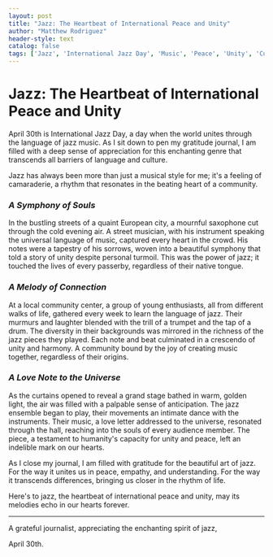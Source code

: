 ```yaml
---
layout: post
title: "Jazz: The Heartbeat of International Peace and Unity"
author: "Matthew Rodriguez"
header-style: text
catalog: false
tags: ['Jazz', 'International Jazz Day', 'Music', 'Peace', 'Unity', 'Cultural Heritage', 'Community', 'Gratitude Journal', 'April 30']
---
```


# Jazz: The Heartbeat of International Peace and Unity

April 30th is International Jazz Day, a day when the world unites through the language of jazz music. As I sit down to pen my gratitude journal, I am filled with a deep sense of appreciation for this enchanting genre that transcends all barriers of language and culture.

Jazz has always been more than just a musical style for me; it's a feeling of camaraderie, a rhythm that resonates in the beating heart of a community.

### *A Symphony of Souls*

In the bustling streets of a quaint European city, a mournful saxophone cut through the cold evening air. A street musician, with his instrument speaking the universal language of music, captured every heart in the crowd. His notes were a tapestry of his sorrows, woven into a beautiful symphony that told a story of unity despite personal turmoil. This was the power of jazz; it touched the lives of every passerby, regardless of their native tongue.

### *A Melody of Connection*

At a local community center, a group of young enthusiasts, all from different walks of life, gathered every week to learn the language of jazz. Their murmurs and laughter blended with the trill of a trumpet and the tap of a drum. The diversity in their backgrounds was mirrored in the richness of the jazz pieces they played. Each note and beat culminated in a crescendo of unity and harmony. A community bound by the joy of creating music together, regardless of their origins.

### *A Love Note to the Universe*

As the curtains opened to reveal a grand stage bathed in warm, golden light, the air was filled with a palpable sense of anticipation. The jazz ensemble began to play, their movements an intimate dance with the instruments. Their music, a love letter addressed to the universe, resonated through the hall, reaching into the souls of every audience member. The piece, a testament to humanity's capacity for unity and peace, left an indelible mark on our hearts.

As I close my journal, I am filled with gratitude for the beautiful art of jazz. For the way it unites us in peace, empathy, and understanding. For the way it transcends differences, bringing us closer in the rhythm of life.

Here's to jazz, the heartbeat of international peace and unity, may its melodies echo in our hearts forever.

---

A grateful journalist, appreciating the enchanting spirit of jazz,

April 30th.